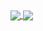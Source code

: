 <a href="https://github.com/jlewis23">
  <img align="center" src="https://github-readme-stats-jlewis23.vercel.app/api?username=jlewis23&hide=contribs&count_private=true&show_icons=true&theme=solarized-dark" />
</a>
<a href="https://github.com/jlewis23">
  <img align="center" src="https://github-readme-stats-jlewis23.vercel.app/api/top-langs/?username=jlewis23&theme=solarized-dark&layout=compact&hide=html" />
</a>


<!--
**jlewis23/jlewis23** is a ✨ _special_ ✨ repository because its `README.md` (this file) appears on your GitHub profile.

Here are some ideas to get you started:

- 🔭 I’m currently working on ...
- 🌱 I’m currently learning ...
- 👯 I’m looking to collaborate on ...
- 🤔 I’m looking for help with ...
- 💬 Ask me about ...
- 📫 How to reach me: ...
- 😄 Pronouns: ...
- ⚡ Fun fact: ...
-->
